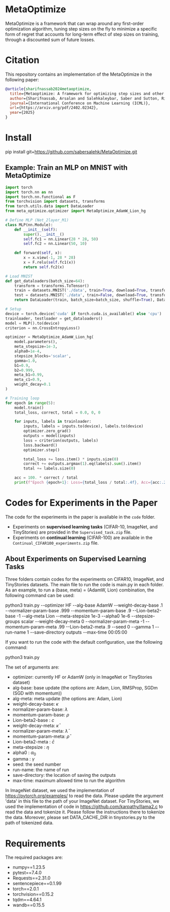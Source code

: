 # MetaOptimize

MetaOptimize is a framework that can wrap around any first-order optimization algorithm, tuning step sizes on the fly to minimize a specific form of regret that accounts for long-term effect of step sizes on training, through a discounted sum of future losses.

# Citation

This repository contains an implementation of the MetaOptimize in the following paper:

```bibtex
@article{sharifnassab2024metaoptimize,
  title={Metaoptimize: A framework for optimizing step sizes and other meta-parameters},
  author={Sharifnassab, Arsalan and Salehkaleybar, Saber and Sutton, Richard},
  journal={International Conference on Machine Learning (ICML)},
  url={https://arxiv.org/pdf/2402.02342},
  year={2025}
}
```

# Install 

pip install git+https://github.com/sabersalehk/MetaOptimize.git 

## Example: Train an MLP on MNIST with MetaOptimize

```python
import torch
import torch.nn as nn
import torch.nn.functional as F
from torchvision import datasets, transforms
from torch.utils.data import DataLoader
from meta_optimize.optimizer import MetaOptimize_AdamW_Lion_hg

# Define MLP (Net_2layer_M1)
class MLP(nn.Module):
    def __init__(self):
        super().__init__()
        self.fc1 = nn.Linear(28 * 28, 50)
        self.fc2 = nn.Linear(50, 10)

    def forward(self, x):
        x = x.view(-1, 28 * 28)
        x = F.relu(self.fc1(x))
        return self.fc2(x)

# Load MNIST
def get_dataloaders(batch_size=64):
    transform = transforms.ToTensor()
    train = datasets.MNIST('./data', train=True, download=True, transform=transform)
    test = datasets.MNIST('./data', train=False, download=True, transform=transform)
    return DataLoader(train, batch_size=batch_size, shuffle=True), DataLoader(test, batch_size=batch_size)

# Setup
device = torch.device('cuda' if torch.cuda.is_available() else 'cpu')
trainloader, testloader = get_dataloaders()
model = MLP().to(device)
criterion = nn.CrossEntropyLoss()

optimizer = MetaOptimize_AdamW_Lion_hg(
    model.parameters(),
    meta_stepsize=1e-3,
    alpha0=1e-4,
    stepsize_blocks='scalar',
    gamma=1.0,
    b1=0.9,
    b2=0.999,
    meta_b1=0.99,
    meta_c1=0.9,
    weight_decay=0.1
)

# Training loop
for epoch in range(5):
    model.train()
    total_loss, correct, total = 0.0, 0, 0

    for inputs, labels in trainloader:
        inputs, labels = inputs.to(device), labels.to(device)
        optimizer.zero_grad()
        outputs = model(inputs)
        loss = criterion(outputs, labels)
        loss.backward()
        optimizer.step()

        total_loss += loss.item() * inputs.size(0)
        correct += outputs.argmax(1).eq(labels).sum().item()
        total += labels.size(0)

    acc = 100. * correct / total
    print(f"Epoch {epoch+1}: Loss={total_loss / total:.4f}, Acc={acc:.2f}%")
```



# Codes for Experiments in the Paper

The code for the experiments in the paper is available in the `code` folder.

- Experiments on **supervised learning tasks** (CIFAR-10, ImageNet, and TinyStories) are provided in the `Supervised_task.zip` file.
- Experiments on **continual learning** (CIFAR-100) are available in the `Continual_CIFAR100_experiments.zip` file.


## About Experiments on Supervised Learning Tasks

Three folders contain codes for the experiments on CIFAR10, ImageNet, and TinyStories datasets. The main file to run the code is main.py in each folder. As an example, to run a (base, meta) = (AdamW, Lion) combination, the following command can be used:

python3 train.py --optimizer HF --alg-base AdamW --weight-decay-base .1 --normalizer-param-base .999 --momentum-param-base .9 --Lion-beta2-base -1 --alg-meta Lion --meta-stepsize 1e-3 --alpha0 1e-6 --stepsize-groups scalar --weight-decay-meta 0 --normalizer-param-meta -1 --momentum-param-meta .99 --Lion-beta2-meta .9 --seed 0 --gamma 1 --run-name 1 --save-directory outputs --max-time 00:05:00

If you want to run the code with the default configuration, use the following command:

python3 train.py


The set of arguments are:
* optimizer: currently HF or AdamW (only in ImageNet or TinyStories dataset)
* alg-base: base update (the options are: Adam, Lion, RMSProp, SGDm (SGD with momentum))
* alg-meta: meta update (the options are: Adam, Lion)
* weight-decay-base: $\kappa$
* normalizer-param-base: $\lambda$
* momentum-param-base: $\rho$
* Lion-beta2-base : $c$
* weight-decay-meta: $\bar{\kappa}$
* normalizer-param-meta: $\bar{\lambda}$
* momentum-param-meta: $\bar{\rho}$
* Lion-beta2-meta : $\bar{c}$
* meta-stepsize : $\eta$
* alpha0 : $\alpha_0$
* gamma : $\gamma$ 
* seed: the seed number
* run-name: the name of run
* save-directory: the location of saving the outputs
* max-time: maximum allowed time to run the algorithm

In ImageNet dataset, we used the implementation of https://pytorch.org/examples/ to read the data. Please update the argument 'data' in this file to the path of your ImageNet dataset. For TinyStories, we used the implementation of code in https://github.com/karpathy/llama2.c to read the data and tokenize it. Please follow the instructions there to tokenize the data. Moreover, please set DATA_CACHE_DIR in tinystories.py to the path of tokenized data.

# Requirements

The required packages are:
* numpy==1.23.5
* pytest==7.4.0
* Requests==2.31.0
* sentencepiece==0.1.99
* torch==2.0.1
* torchvision==0.15.2
* tqdm==4.64.1
* wandb==0.15.5



